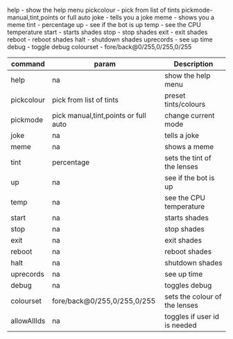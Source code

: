 help - show the help menu
pickcolour - pick from list of tints
pickmode- manual,tint,points or full auto
joke - tells you a joke
meme - shows you a meme
tint - percentage
up - see if the bot is up
temp - see the CPU temperature
start - starts shades
stop - stop shades
exit - exit shades
reboot - reboot shades
halt - shutdown shades
uprecords - see up time
debug - toggle debug
colourset - fore/back@0/255,0/255,0/255

| command     | param                                | Description                   |
| ----------- | ------------------------------------ | ----------------------------- |
| help        | na                                   | show the help menu            |
| pickcolour  | pick from list of tints              | preset tints/colours          |
| pickmode    | pick manual,tint,points or full auto | change current mode           |
| joke        | na                                   | tells a joke                  |
| meme        | na                                   | shows a meme                  |
| tint        | percentage                           | sets the tint of the lenses   |
| up          | na                                   | see if the bot is up          |
| temp        | na                                   | see the CPU temperature       |
| start       | na                                   | starts shades                 |
| stop        | na                                   | stop shades                   |
| exit        | na                                   | exit shades                   |
| reboot      | na                                   | reboot shades                 |
| halt        | na                                   | shutdown shades               |
| uprecords   | na                                   | see up time                   |
| debug       | na                                   | toggles debug                 |
| colourset   | fore/back@0/255,0/255,0/255          | sets the colour of the lenses |
| allowAllIds | na                                   | toggles if user id is needed  |
